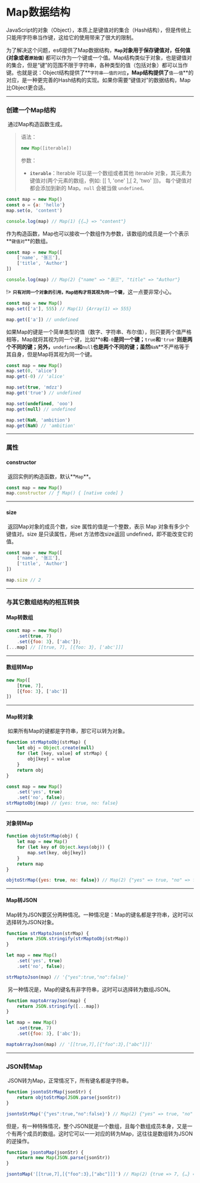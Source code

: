 # Map数据结构

​		JavaScript的对象（Object），本质上是键值对的集合（Hash结构），但是传统上只能用字符串当作键，这给它的使用带来了很大的限制。

​		为了解决这个问题，es6提供了Map数据结构，**`Map`**对象用于保存键值对，任何值(对象或者**`原始值`**) 都可以作为一个键或一个值。Map结构类似于对象，也是键值对的集合，但是“键”的范围不限于字符串，各种类型的值（包括对象）都可以当作键。也就是说：Object结构提供了**`字符串——值的对应`**，Map结构提供了**`值——值`**的对应，是一种更完善的Hash结构的实现。如果你需要“键值对”的数据结构，Map比Object更合适。

---

### 创建一个Map结构

​	通过Map构造函数生成。

> 语法：
>
> ```js
> new Map([iterable])
> ```
>
> 参数：
>
> * **`iterable`**：Iterable 可以是一个数组或者其他 iterable 对象，其元素为键值对(两个元素的数组，例如: [[ 1, 'one' ],[ 2, 'two' ]])。 每个键值对都会添加到新的 Map。`null` 会被当做 `undefined。`

```javascript
const map = new Map()
const o = {a: 'hello'}
map.set(o, 'content')

console.log(map) // Map(1) {{…} => "content"}
```

​	作为构造函数，Map也可以接收一个数组作为参数，该数组的成员是一个个表示**`键值对`**的数组。

```javascript
const map = new Map([
	['name', '张三'],
	['title', 'Author']
])

console.log(map) // Map(2) {"name" => "张三", "title" => "Author"}
```

!> **`只有对同一个对象的引用，Map结构才将其视为同一个键`**，这一点要非常小心。

```js
const map = new Map()
map.set(['a'], 555) // Map(1) {Array(1) => 555}

map.get(['a']) // undefined
```

​		如果Map的键是一个简单类型的值（数字、字符串、布尔值），则只要两个值严格相等，Map就将其视为同一个键，比如**`0`**和**`-0`**是同一个键；**`true`**和**`'true'`**则是两个不同的键；另外，**`undefined`**和**`null`**也是两个不同的键；虽然**`NaN`**不严格等于其自身，但是Map将其视为同一个键。

```javascript
const map = new Map()
map.set(0, 'alice')
map.get(-0) // 'alice'

map.set(true, 'mdzz')
map.get('true') // undefined

map.set(undefined, 'ooo')
map.get(null) // undefined

map.set(NaN, 'ambition')
map.get(NaN) // 'ambition'
```

---

### 属性

#### constructor

​	返回实例的构造函数，默认**`Map`**。

```javascript
const map = new Map()
map.constructor // ƒ Map() { [native code] }
```

---

#### size

​	返回Map对象的成员个数，size 属性的值是一个整数，表示 Map 对象有多少个键值对。size 是只读属性，用set 方法修改size返回 undefined，即不能改变它的值。

```javascript
const map = new Map([
	['name', '张三'],
	['title', 'Author']
])

map.size // 2
```

---

### 与其它数组结构的相互转换

#### Map转数组

```js
const map = new Map()
	.set(true, 7)
	.set({foo: 3}, ['abc']);
[...map] // [[true, 7], [{foo: 3}, ['abc']]]
```

---

#### 数组转Map

```js
new Map([
	[true, 7],
	[{foo: 3}, ['abc']]
])
```

---

#### Map转对象

​	如果所有Map的键都是字符串，那它可以转为对象。

```js
function strMaptoObj(strMap) {
	let obj = Object.create(null)
	for (let [key, value] of strMap) {
		obj[key] = value
	}
	return obj
}

const map = new Map()
	.set('yes', true)
	.set('no', false);
strMaptoObj(map) // {yes: true, no: false}
```

---

#### 对象转Map

```js
function objtoStrMap(obj) {
	let map = new Map()
	for (let key of Object.keys(obj)) {
		map.set(key, obj[key])
	}
	return map
}

objtoStrMap({yes: true, no: false}) // Map(2) {"yes" => true, "no" => false}
```

---

#### Map转JSON

​	Map转为JSON要区分两种情况。一种情况是：Map的键名都是字符串，这时可以选择转为JSON对象。

```javascript
function strMaptoJson(strMap) {
	return JSON.stringify(strMaptoObj(strMap))
}

let map = new Map()
	.set('yes', true)
	.set('no', false);

strMaptoJson(map) // '{"yes":true,"no":false}'
```

​	另一种情况是，Map的键名有非字符串，这时可以选择转为数组JSON。

```javascript
function maptoArrayJson(map) {
	return JSON.stringify([...map])
}

let map = new Map()
	.set(true, 7)
	.set({foo: 3}, ['abc']);

maptoArrayJson(map) // '[[true,7],[{"foo":3},["abc"]]]'
```

---

### JSON转Map

​	JSON转为Map，正常情况下，所有键名都是字符串。

```javascript
function jsontoStrMap(jsonStr) {
	return objtoStrMap(JSON.parse(jsonStr))
}

jsontoStrMap('{"yes":true,"no":false}') // Map(2) {"yes" => true, "no" => false}
```

​	但是，有一种特殊情况，整个JSON就是一个数组，且每个数组成员本身，又是一个有两个成员的数组。这时它可以一一对应的转为Map，这往往是数组转为JSON的逆操作。

```javascript
function jsontoMap(jsonStr) {
	return new Map(JSON.parse(jsonStr))
}

jsontoMap('[[true,7],[{"foo":3},["abc"]]]') // Map(2) {true => 7, {…} => Array(1)}
```

